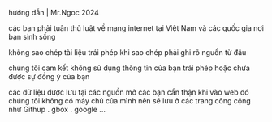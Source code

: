 hướng dẫn | Mr.Ngoc 2024 

các bạn phải tuân thủ luật về mạng internet tại Việt Nam và các quốc gia nơi bạn sinh sống 

không sao chép tài liệu trái phép khi sao chép phải ghi rõ nguồn từ đâu 

chúng tôi cam kết không sử dụng thông tin của bạn trái phép hoặc chưa được sự đồng ý của bạn

các dữ liệu được lưu tại các nguồn mở các bạn cẩn thận khi vào web đó chúng tôi không có máy chủ của mình nên sẽ lưu ở các trang công cộng như Githup . gbox . google ... 

